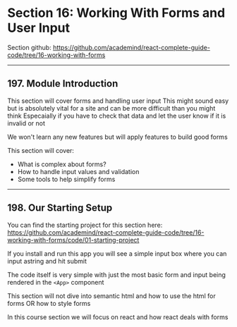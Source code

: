 # Section 16: Working With Forms and User Input
Section github: https://github.com/academind/react-complete-guide-code/tree/16-working-with-forms
___
## 197. Module Introduction
This section will cover forms and handling user input
This might sound easy but is absolutely vital for a site and can be more difficult than you might think
Especaially if you have to check that data and let the user know if it is invalid or not

We won't learn any new features but will apply features to build good forms

This section will cover:
- What is complex about forms?
- How to handle input values and validation
- Some tools to help simplify forms




___
## 198. Our Starting Setup
You can find the starting project for this section here: https://github.com/academind/react-complete-guide-code/tree/16-working-with-forms/code/01-starting-project

If you install and run this app you will see a simple input box where you can input astring and hit submit

The code itself is very simple with just the most basic form and input being rendered in the `<App>` component

This section will not dive into semantic html and how to use the html for forms OR how to style forms

In this course section we will focus on react and how react deals with forms